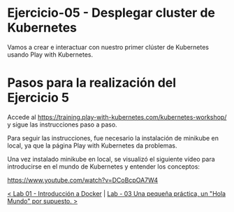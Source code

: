 # Ejercicio-05 - Desplegar cluster de Kubernetes

Vamos a crear e interactuar con nuestro primer clúster de Kubernetes usando Play with Kubernetes.

# Pasos para la realización del Ejercicio 5

Accede al https://training.play-with-kubernetes.com/kubernetes-workshop/ y sigue las instrucciones paso a paso.

Para seguir las instrucciones, fue necesario la instalación de minikube en local, ya que la página Play with Kubernetes da problemas.

Una vez instalado minikube en local, se visualizó el siguiente vídeo para introducirse en el mundo de Kubernetes y entender los conceptos:

https://www.youtube.com/watch?v=DCoBcpOA7W4



[< Lab 01 - Introducción a Docker](../lab-01/) | [ Lab - 03 Una pequeña práctica, un "Hola Mundo" por supuesto. >](../lab-03)
